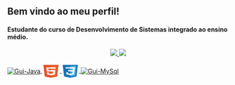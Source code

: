 ## Bem vindo ao meu perfil!
#### Estudante do curso de Desenvolvimento de Sistemas integrado ao ensino médio.
<div align="center">
  <a href="https://github.com/rafaballerini">
  <img height="180em" src="https://github-readme-stats.vercel.app/api?username=guilhermegarrote&show_icons=true&theme=radical&include_all_commits=true&count_private=true"/>
  <img height="180em" src="https://github-readme-stats.vercel.app/api/top-langs/?username=guilhermegarrote&layout=compact&langs_count=7&theme=radical"/>
</div>
<div style="display: inline_block"><br>
  <img align="center" alt="Gui-Java" height="30" width="40" src="https://icongr.am/devicon/java-original.svg?size=128&color=currentColor">
  <img align="center" alt="Gui-HTML" height="30" width="40" src="https://raw.githubusercontent.com/devicons/devicon/master/icons/html5/html5-original.svg">
  <img align="center" alt="Gui-CSS" height="30" width="40" src="https://raw.githubusercontent.com/devicons/devicon/master/icons/css3/css3-original.svg">
  <img align="center" alt="Gui-MySql" height="30" width="40" src="https://icongr.am/devicon/mysql-original.svg?size=128&color=currentColor">
</div>
